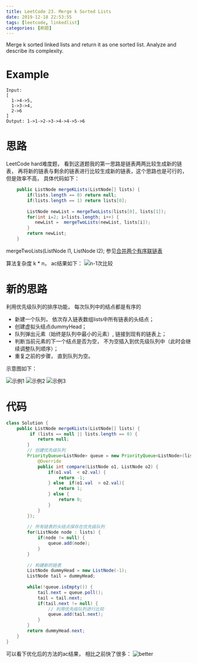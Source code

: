 ```yaml
---
title: LeetCode 23. Merge k Sorted Lists
date: 2019-12-18 22:53:55
tags: [leetcode, linkedlist]
categories: [刷题]
---
```


Merge k sorted linked lists and return it as one sorted list. Analyze and describe its complexity.
<!--more-->

# Example

    Input:
    [
      1->4->5,
      1->3->4,
      2->6
    ]
    Output: 1->1->2->3->4->4->5->6

# 思路

LeetCode hard难度题， 看到这道题我的第一思路是链表两两比较生成新的链表， 再将新的链表与剩余的链表进行比较生成新的链表，这个思路也是可行的， 但是效率不高， 具体代码如下：

```java
    public ListNode mergeKLists(ListNode[] lists) {
        if(lists.length == 0) return null;
        if(lists.length == 1) return lists[0];
        
        ListNode newList = mergeTwoLists(lists[0], lists[1]);
        for(int i=2; i<lists.length; i++) {
           newList =  mergeTwoLists(newList, lists[i]);
        }
        return newList;
    }
```

mergeTwoLists(ListNode l1, ListNode l2); 参见[合并两个有序联链表](/2019/12/17/leetcode/linkedlist/MergeTwoLists)

算法复杂度 k * n， ac结果如下：
![n-1次比较](/n-1次比较.JPG)

# 新的思路

利用优先级队列的排序功能， 每次队列中的结点都是有序的

* 新建一个队列， 依次存入链表数组lists中所有链表的头结点；
* 创建虚拟头结点dummyHead；
* 队列弹出元素（始终是队列中最小的元素）, 链接到现有的链表上；
* 判断当前元素的下一个结点是否为空， 不为空插入到优先级队列中（此时会继续调整队列顺序）；
* 重复之前的步骤， 直到队列为空。

示意图如下：

![示例1](/demo1.jpg)
![示例2](/demo2.jpg)
![示例3](/demo3.jpg)

# 代码

```java
class Solution {
    public ListNode mergeKLists(ListNode[] lists) {
         if (lists == null || lists.length == 0) {
            return null;
        }
        // 创建优先级队列
        PriorityQueue<ListNode> queue = new PriorityQueue<ListNode>(lists.length, new Comparator<ListNode>() {
            @Override
            public int compare(ListNode o1, ListNode o2) {
                if(o1.val  < o2.val) {
                    return -1;
                } else  if(o1.val  > o2.val){
                    return 1;
                } else {
                    return 0;
                }
            }
        });
        
        // 所有链表的头结点保存在优先级队列
        for(ListNode node : lists) {
            if(node != null) {
                queue.add(node);
            }
        }
        
        // 构建新的链表
        ListNode dummyHead = new ListNode(-1);
        ListNode tail = dummyHead;
        
        while(!queue.isEmpty()) {
            tail.next = queue.poll();
            tail = tail.next;
            if(tail.next != null) {
                // 利用优先级队列进行比较
                queue.add(tail.next);
            }
        }
        return dummyHead.next;
    }
}
```

可以看下优化后的方法的ac结果， 相比之前快了很多：
![better](/better.jpg)